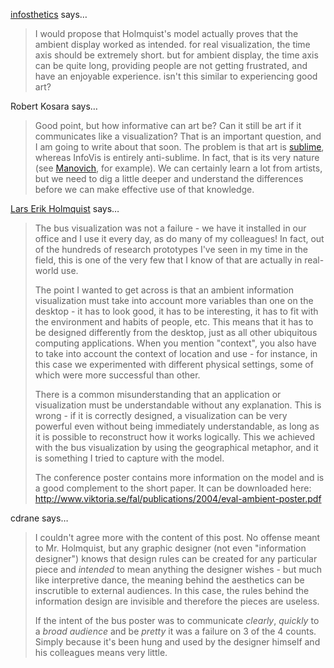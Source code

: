 <a href="http://infosthetics.com" rel="nofollow noopener" target="_blank">infosthetics</a> says…
>	I would propose that Holmquist's model actually proves that the ambient display worked as intended. for real visualization, the time axis should be extremely short. but for ambient display, the time axis can be quite long, providing people are not getting frustrated, and have an enjoyable experience. isn't this similar to experiencing good art?

Robert Kosara says…
>	Good point, but how informative can art be? Can it still be art if it communicates like a visualization? That is an important question, and I am going to write about that soon. The problem is that art is <a href="http://en.wikipedia.org/wiki/Sublime_%28philosophy%29">sublime</a>, whereas InfoVis is entirely anti-sublime. In fact, that is its very nature (see <a href="http://www.manovich.net/DOCS/data_art_2.doc">Manovich</a>, for example). We can certainly learn a lot from artists, but we need to dig a little deeper and understand the differences before we can make effective use of that knowledge.

<a href="http://www.sics.se/%7Eleh/" rel="nofollow noopener" target="_blank">Lars Erik Holmquist</a> says…
>	<p>The bus visualization was not a failure - we have it installed in our office and I use it every day, as do many of my colleagues! In fact, out of the hundreds of research prototypes I&#39;ve seen in my time in the field, this is one of the very few that I know of that are actually in real-world use.</p><p>The point I wanted to get across is that an ambient information visualization must take into account more variables than one on the desktop - it has to look good, it has to be interesting, it has to fit with the environment and habits of people, etc. This means that it has to be designed differently from the desktop, just as all other ubiquitous computing applications. When you mention &quot;context&quot;, you also have to take into account the context of location and use - for instance, in this case we experimented with different physical settings, some of which were more successful than other.</p><p>There is a common misunderstanding that an application or visualization must be understandable without any explanation. This is wrong - if it is correctly designed, a visualization can be very powerful even without being immediately understandable, as long as it is possible to reconstruct how it works logically. This we achieved with the bus visualization by using the geographical metaphor, and it is something I tried to capture with the model.</p><p>The conference poster contains more information on the model and is a good complement to the short paper. It can be downloaded here: <a href="http://www.viktoria.se/fal/publications/2004/eval-ambient-poster.pdf" rel="nofollow">http://www.viktoria.se/fal/publications/2004/eval-ambient-poster.pdf</a> </p>

cdrane says…
>	I couldn't agree more with the content of this post. No offense meant to Mr. Holmquist, but any graphic designer (not even "information designer") knows that design rules can be created for any particular piece and *intended* to mean anything the designer wishes - but much like interpretive dance, the meaning behind the aesthetics can be inscrutible to external audiences. In this case, the rules behind the information design are invisible and therefore the pieces are useless.
>	
>	If the intent of the bus poster was to communicate *clearly*, *quickly* to a *broad audience* and be *pretty* it was a failure on 3 of the 4 counts. Simply because it's been hung and used by the designer himself and his colleagues means very little.
